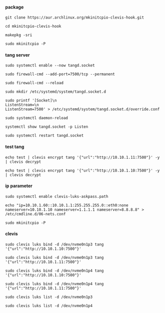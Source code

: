 #### package
```
git clone https://aur.archlinux.org/mkinitcpio-clevis-hook.git
```

```
cd mkinitcpio-clevis-hook
```

```
makepkg -sri
```

```
sudo mkinitcpio -P
```

#### tang server
```
sudo systemctl enable --now tangd.socket
```

```
sudo firewall-cmd --add-port=7500/tcp --permanent
```

```
sudo firewall-cmd --reload
```

```
sudo mkdir /etc/systemd/system/tangd.socket.d
```

```
sudo printf '[Socket]\n
ListenStream=\n
ListenStream=7500' > /etc/systemd/system/tangd.socket.d/override.conf
```

```
sudo systemctl daemon-reload
```

```
systemctl show tangd.socket -p Listen
```

```
sudo systemctl restart tangd.socket
```

#### test tang
```
echo test | clevis encrypt tang '{"url":"http://10.10.1.11:7500"}' -y | clevis decrypt
```

```
echo test | clevis encrypt tang '{"url":"http://10.10.1.10:7500"}' -y | clevis decrypt
```

#### ip parameter
```
sudo systemctl enable clevis-luks-askpass.path
```

```
echo "ip=10.10.1.60::10.10.1.1:255.255.255.0::eth0:none nameserver=10.10.1.10 nameserver=1.1.1.1 nameserver=8.8.8.8" > /etc/cmdline.d/06-nets.conf
```

```
sudo mkinitcpio -P
```

#### clevis
```
sudo clevis luks bind -d /dev/nvme0n1p3 tang '{"url":"http://10.10.1.10:7500"}'
```

```
sudo clevis luks bind -d /dev/nvme0n1p3 tang '{"url":"http://10.10.1.11:7500"}'
```

```
sudo clevis luks bind -d /dev/nvme0n1p4 tang '{"url":"http://10.10.1.10:7500"}'
```

```
sudo clevis luks bind -d /dev/nvme0n1p4 tang '{"url":"http://10.10.1.11:7500"}'
```

```
sudo clevis luks list -d /dev/nvme0n1p3
```

```
sudo clevis luks list -d /dev/nvme0n1p4
```
